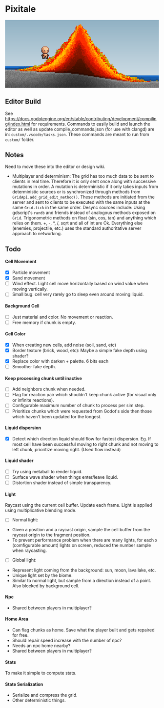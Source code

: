 # Pixitale
![Project Logo](image.png)

## Editor Build
See https://docs.godotengine.org/en/stable/contributing/development/compiling/index.html for requirements.
Commands to easily build and launch the editor as well as update compile_commands.json (for use with clangd) are in: `custom/.vscode/tasks.json`. These commands are meant to run from `custom/` folder.

## Notes
Need to move these into the editor or design wiki.

- Multiplayer and determinism: The grid has too much data to be sent to clients in real time. Therefore it is only sent once along with successive mutations in order. A mutation is deterministic if it only takes inputs from deterministic sources or is synchronized through methods from `GridApi.add_grid_edit_method()`. These methods are initiated from the server and sent to clients to be executed with the same inputs at the same `Grid.tick` in the same order. Desync sources include:
Using gdscript's `randb` and friends instead of analogous methods exposed on `Grid`.
Trigonometric methods on float (sin, cos, tan) and anything which relies on them. +, -, *, /, sqrt and all of int are Ok.
Everything else (enemies, projectile, etc.) uses the standard authoritative server approach to networking.

## Todo

#### Cell Movement
- [x] Particle movement
- [x] Sand movement
- [ ] Wind effect. Light cell move horizontally based on wind value when moving vertically.
- [ ] Small bug: cell very rarely go to sleep even around moving liquid.

#### Background Cell
- [ ] Just material and color. No movement or reaction.
- [ ] Free memory if chunk is empty.

#### Cell Color
- [x] When creating new cells, add noise (soil, sand, etc)
- [x] Border texture (brick, wood, etc): Maybe a simple fake depth using shader?
- [x] Replace color with darken + palette. 6 bits each
- [ ] Smoother fake depth.

#### Keep processing chunk until inactive
- [ ] Add neighbors chunk when needed.
- [ ] Flag for reaction pair which shouldn't keep chunk active (for visual only or infinite reactions).
- [ ] Configurable maximum number of chunk to process per sim step.
- [ ] Prioritize chunks which were requested from Godot's side then those which haven't been updated for the longest.

#### Liquid dispersion
- [x] Detect which direction liquid should flow for fastest dispersion. Eg. If most cell have been successful moving to right chunk and not moving to left chunk, prioritize moving right. (Used flow instead)

#### Liquid shader
- [ ] Try using metaball to render liquid.
- [ ] Surface wave shader when things enter/leave liquid.
- [ ] Distortion shader instead of simple transparency.

#### Light
Raycast using the current cell buffer. Update each frame. 
Light is applied using multiplicative blending mode.

- [ ] Normal light: 
- Given a position and a raycast origin, sample the cell buffer from the raycast origin to the fragment position. 
- To prevent performance problem when there are many lights, for each x (comfigurable amount) lights on screen, reduced the number sample when raycasting. 

- [ ] Global light:
- Represent light coming from the background: sun, moon, lava lake, etc.
- Unique light set by the biome. 
- Similar to normal light, but sample from a direction instead of a point. Also blocked by background cell.

#### Npc
- Shared between players in multiplayer?

#### Home Area
- Can flag chunks as home. Save what the player built and gets repaired for free.
- Should repair speed increase with the number of npc?
- Needs an npc home nearby?
- Shared between players in multiplayer?

#### Stats
To make it simple to compute stats.

#### State Serialization
- Serialize and compress the grid.
- Other deterministic things.

